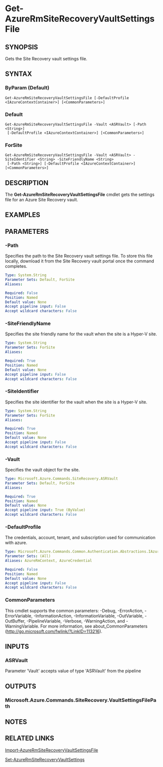 ﻿---
external help file: Microsoft.Azure.Commands.SiteRecovery.dll-Help.xml
Module Name: AzureRM.SiteRecovery
ms.assetid: 9595E785-6DBF-433C-83B3-8506A3B49B13
online version:
schema: 2.0.0
content_git_url: https://github.com/Azure/azure-powershell/blob/preview/src/ResourceManager/SiteRecovery/Commands.SiteRecovery/help/Get-AzureRmSiteRecoveryVaultSettingsFile.md
original_content_git_url: https://github.com/Azure/azure-powershell/blob/preview/src/ResourceManager/SiteRecovery/Commands.SiteRecovery/help/Get-AzureRmSiteRecoveryVaultSettingsFile.md
---

# Get-AzureRmSiteRecoveryVaultSettingsFile

## SYNOPSIS
Gets the Site Recovery vault settings file.

## SYNTAX

### ByParam (Default)
```
Get-AzureRmSiteRecoveryVaultSettingsFile [-DefaultProfile <IAzureContextContainer>] [<CommonParameters>]
```

### Default
```
Get-AzureRmSiteRecoveryVaultSettingsFile -Vault <ASRVault> [-Path <String>]
 [-DefaultProfile <IAzureContextContainer>] [<CommonParameters>]
```

### ForSite
```
Get-AzureRmSiteRecoveryVaultSettingsFile -Vault <ASRVault> -SiteIdentifier <String> -SiteFriendlyName <String>
 [-Path <String>] [-DefaultProfile <IAzureContextContainer>] [<CommonParameters>]
```

## DESCRIPTION
The **Get-AzureRmSiteRecoveryVaultSettingsFile** cmdlet gets the settings file for an Azure Site Recovery vault.

## EXAMPLES

## PARAMETERS

### -Path
Specifies the path to the Site Recovery vault settings file.
To store this file locally, download it from the Site Recovery vault portal once the command completes.

```yaml
Type: System.String
Parameter Sets: Default, ForSite
Aliases: 

Required: False
Position: Named
Default value: None
Accept pipeline input: False
Accept wildcard characters: False
```

### -SiteFriendlyName
Specifies the site friendly name for the vault when the site is a Hyper-V site.

```yaml
Type: System.String
Parameter Sets: ForSite
Aliases: 

Required: True
Position: Named
Default value: None
Accept pipeline input: False
Accept wildcard characters: False
```

### -SiteIdentifier
Specifies the site identifier for the vault when the site is a Hyper-V site.

```yaml
Type: System.String
Parameter Sets: ForSite
Aliases: 

Required: True
Position: Named
Default value: None
Accept pipeline input: False
Accept wildcard characters: False
```

### -Vault
Specifies the vault object for the site.

```yaml
Type: Microsoft.Azure.Commands.SiteRecovery.ASRVault
Parameter Sets: Default, ForSite
Aliases: 

Required: True
Position: Named
Default value: None
Accept pipeline input: True (ByValue)
Accept wildcard characters: False
```

### -DefaultProfile
The credentials, account, tenant, and subscription used for communication with azure.

```yaml
Type: Microsoft.Azure.Commands.Common.Authentication.Abstractions.IAzureContextContainer
Parameter Sets: (All)
Aliases: AzureRmContext, AzureCredential

Required: False
Position: Named
Default value: None
Accept pipeline input: False
Accept wildcard characters: False
```

### CommonParameters
This cmdlet supports the common parameters: -Debug, -ErrorAction, -ErrorVariable, -InformationAction, -InformationVariable, -OutVariable, -OutBuffer, -PipelineVariable, -Verbose, -WarningAction, and -WarningVariable. For more information, see about_CommonParameters (http://go.microsoft.com/fwlink/?LinkID=113216).

## INPUTS

### ASRVault
Parameter 'Vault' accepts value of type 'ASRVault' from the pipeline

## OUTPUTS

### Microsoft.Azure.Commands.SiteRecovery.VaultSettingsFilePath

## NOTES

## RELATED LINKS

[Import-AzureRmSiteRecoveryVaultSettingsFile](./Import-AzureRmSiteRecoveryVaultSettingsFile.md)

[Set-AzureRmSiteRecoveryVaultSettings](./Set-AzureRmSiteRecoveryVaultSettings.md)
